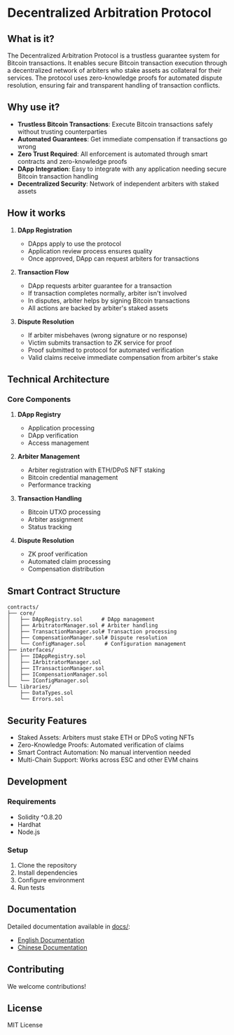 # Decentralized Arbitration Protocol

## What is it?

The Decentralized Arbitration Protocol is a trustless guarantee system for Bitcoin transactions. It enables secure Bitcoin transaction execution through a decentralized network of arbiters who stake assets as collateral for their services. The protocol uses zero-knowledge proofs for automated dispute resolution, ensuring fair and transparent handling of transaction conflicts.

## Why use it?

- **Trustless Bitcoin Transactions**: Execute Bitcoin transactions safely without trusting counterparties
- **Automated Guarantees**: Get immediate compensation if transactions go wrong
- **Zero Trust Required**: All enforcement is automated through smart contracts and zero-knowledge proofs
- **DApp Integration**: Easy to integrate with any application needing secure Bitcoin transaction handling
- **Decentralized Security**: Network of independent arbiters with staked assets

## How it works

1. **DApp Registration**
   - DApps apply to use the protocol
   - Application review process ensures quality
   - Once approved, DApp can request arbiters for transactions

2. **Transaction Flow**
   - DApp requests arbiter guarantee for a transaction
   - If transaction completes normally, arbiter isn't involved
   - In disputes, arbiter helps by signing Bitcoin transactions
   - All actions are backed by arbiter's staked assets

3. **Dispute Resolution**
   - If arbiter misbehaves (wrong signature or no response)
   - Victim submits transaction to ZK service for proof
   - Proof submitted to protocol for automated verification
   - Valid claims receive immediate compensation from arbiter's stake

## Technical Architecture

### Core Components

1. **DApp Registry**
   - Application processing
   - DApp verification
   - Access management

2. **Arbiter Management**
   - Arbiter registration with ETH/DPoS NFT staking
   - Bitcoin credential management
   - Performance tracking

3. **Transaction Handling**
   - Bitcoin UTXO processing
   - Arbiter assignment
   - Status tracking

4. **Dispute Resolution**
   - ZK proof verification
   - Automated claim processing
   - Compensation distribution

## Smart Contract Structure

```
contracts/
├── core/                   
│   ├── DAppRegistry.sol      # DApp management
│   ├── ArbitratorManager.sol # Arbiter handling
│   ├── TransactionManager.sol# Transaction processing
│   ├── CompensationManager.sol# Dispute resolution
│   └── ConfigManager.sol      # Configuration management
├── interfaces/            
│   ├── IDAppRegistry.sol
│   ├── IArbitratorManager.sol
│   ├── ITransactionManager.sol
│   ├── ICompensationManager.sol
│   └── IConfigManager.sol
└── libraries/            
    ├── DataTypes.sol
    └── Errors.sol      
```

## Security Features

- Staked Assets: Arbiters must stake ETH or DPoS voting NFTs
- Zero-Knowledge Proofs: Automated verification of claims
- Smart Contract Automation: No manual intervention needed
- Multi-Chain Support: Works across ESC and other EVM chains

## Development

### Requirements
- Solidity ^0.8.20
- Hardhat
- Node.js

### Setup
1. Clone the repository
2. Install dependencies
3. Configure environment
4. Run tests

## Documentation

Detailed documentation available in [docs/](docs/):
- [English Documentation](docs/en/)
- [Chinese Documentation](docs/cn/)

## Contributing

We welcome contributions!

## License

MIT License
